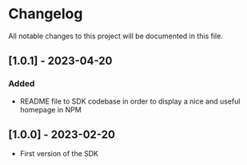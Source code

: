 # Changelog

All notable changes to this project will be documented in this file.

## [1.0.1] - 2023-04-20

### Added
- README file to SDK codebase in order to display a nice and useful homepage in NPM

## [1.0.0] - 2023-02-20

- First version of the SDK
